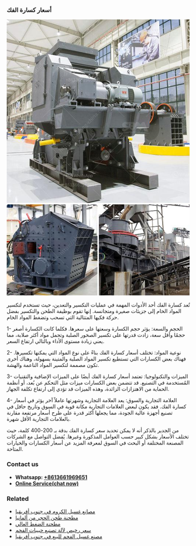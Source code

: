 <h3>أسعار كسارة الفك</h3><img src='1701746470.jpg' alt=''><p>تُعد كسارة الفك أحد الأدوات المهمة في عمليات التكسير والتعدين، حيث تستخدم لتكسير المواد الخام إلى جزيئات صغيرة ومتجانسة. إنها تقوم بوظيفة الطحن والتكسير بفضل حركة فكيها المتتالية التي تسحب وتضغط المواد الخام.</p><p>1- الحجم والسعة: يؤثر حجم الكسارة وسعتها على سعرها. فكلما كانت الكسارة أصغر حجمًا وأقل سعة، زادت قدرتها على تكسير الصخور الصلبة وتحمل مواد أكثر صلابة، مما يعني زيادة مستوى الأداء وبالتالي ارتفاع السعر.</p><p>2- نوعية المواد: تختلف أسعار كسارة الفك بناءً على نوع المواد التي يمكنها تكسيرها. فهناك بعض الكسارات التي تستطيع تكسير المواد الصلبة والمتينة بسهولة، وهناك أخرى تكون مصممة لتكسير المواد الناعمة والهشة.</p><p>3- الميزات والتكنولوجيا: تعتمد أسعار كسارة الفك أيضًا على الميزات الإضافية والتقنيات المُستخدمة في التصنيع. قد تتضمن بعض الكسارات ميزات مثل التحكم عن بُعد، أو أنظمة الحماية من الاهتزازات الزائدة، وهذه الميزات قد تؤدي إلى ارتفاع تكلفة الجهاز.</p><p>4- العلامة التجارية والسوق: يعد العلامة التجارية وشهرتها عاملاً آخر يؤثر في أسعار كسارة الفك. فقد يكون لبعض العلامات التجارية مكانة قوية في السوق وتاريخ حافل في تصنيع أجهزة عالية الجودة، مما يجعلها أكثر قدرة على طرح أسعار مرتفعة مقارنة بالعلامات التجارية الأقل شهرة.</p><p>من الجدير بالذكر أنه لا يمكن تحديد سعر كسارة الفك بدقة بـ 200-400 كلمة، حيث تختلف الأسعار بشكل كبير حسب العوامل المذكورة وغيرها. يُفضل التواصل مع الشركات المصنعة المختلفة أو البحث في السوق لمعرفة المزيد عن أسعار الكسارات والخيارات المتاحة.</p><h3>Contact us</h3><ul><li><strong>Whatsapp:&nbsp;<a href="https://wa.me/8613661969651">+8613661969651</a></strong></li><li><a href="https://swt.shibang-china.com/?git&amp;zhl&amp;أسعار كسارة الفك"><strong>Online Service(chat now)</strong></a></li></ul><h3>Related</h3><ul><li><a href='مصانع غسيل الكروم في جنوب أفريقيا.md'>مصانع غسيل الكروم في جنوب أفريقيا</a></li><li><a href='مطحنة طحن الحجر من ألمانيا.md'>مطحنة طحن الحجر من ألمانيا</a></li><li><a href='مطحنة الضغط العالي.md'>مطحنة الضغط العالي</a></li><li><a href='سعر رخيص لآلة تصنيع حبيبات الفحم.md'>سعر رخيص لآلة تصنيع حبيبات الفحم</a></li><li><a href='مصنع غسيل الفحم للبيع في جنوب أفريقيا.md'>مصنع غسيل الفحم للبيع في جنوب أفريقيا</a></li></ul>